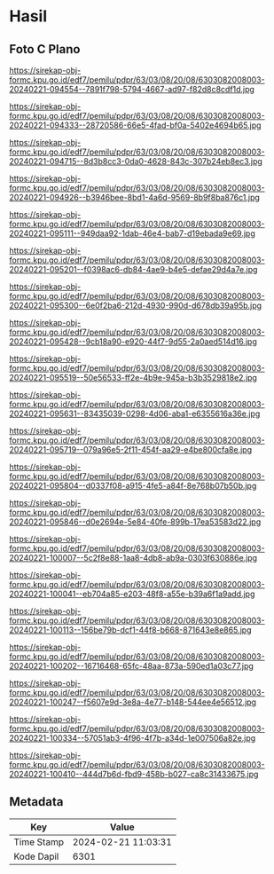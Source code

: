 # Hasil

## Foto C Plano

https://sirekap-obj-formc.kpu.go.id/edf7/pemilu/pdpr/63/03/08/20/08/6303082008003-20240221-094554--7891f798-5794-4667-ad97-f82d8c8cdf1d.jpg

https://sirekap-obj-formc.kpu.go.id/edf7/pemilu/pdpr/63/03/08/20/08/6303082008003-20240221-094333--28720586-66e5-4fad-bf0a-5402e4694b65.jpg

https://sirekap-obj-formc.kpu.go.id/edf7/pemilu/pdpr/63/03/08/20/08/6303082008003-20240221-094715--8d3b8cc3-0da0-4628-843c-307b24eb8ec3.jpg

https://sirekap-obj-formc.kpu.go.id/edf7/pemilu/pdpr/63/03/08/20/08/6303082008003-20240221-094926--b3946bee-8bd1-4a6d-9569-8b9f8ba876c1.jpg

https://sirekap-obj-formc.kpu.go.id/edf7/pemilu/pdpr/63/03/08/20/08/6303082008003-20240221-095111--949daa92-1dab-46e4-bab7-d19ebada9e69.jpg

https://sirekap-obj-formc.kpu.go.id/edf7/pemilu/pdpr/63/03/08/20/08/6303082008003-20240221-095201--f0398ac6-db84-4ae9-b4e5-defae29d4a7e.jpg

https://sirekap-obj-formc.kpu.go.id/edf7/pemilu/pdpr/63/03/08/20/08/6303082008003-20240221-095300--6e0f2ba6-212d-4930-990d-d678db39a95b.jpg

https://sirekap-obj-formc.kpu.go.id/edf7/pemilu/pdpr/63/03/08/20/08/6303082008003-20240221-095428--9cb18a90-e920-44f7-9d55-2a0aed514d16.jpg

https://sirekap-obj-formc.kpu.go.id/edf7/pemilu/pdpr/63/03/08/20/08/6303082008003-20240221-095519--50e56533-ff2e-4b9e-945a-b3b3529818e2.jpg

https://sirekap-obj-formc.kpu.go.id/edf7/pemilu/pdpr/63/03/08/20/08/6303082008003-20240221-095631--83435039-0298-4d06-aba1-e6355616a36e.jpg

https://sirekap-obj-formc.kpu.go.id/edf7/pemilu/pdpr/63/03/08/20/08/6303082008003-20240221-095719--079a96e5-2f11-454f-aa29-e4be800cfa8e.jpg

https://sirekap-obj-formc.kpu.go.id/edf7/pemilu/pdpr/63/03/08/20/08/6303082008003-20240221-095804--d0337f08-a915-4fe5-a84f-8e768b07b50b.jpg

https://sirekap-obj-formc.kpu.go.id/edf7/pemilu/pdpr/63/03/08/20/08/6303082008003-20240221-095846--d0e2694e-5e84-40fe-899b-17ea53583d22.jpg

https://sirekap-obj-formc.kpu.go.id/edf7/pemilu/pdpr/63/03/08/20/08/6303082008003-20240221-100007--5c2f8e88-1aa8-4db8-ab9a-0303f630886e.jpg

https://sirekap-obj-formc.kpu.go.id/edf7/pemilu/pdpr/63/03/08/20/08/6303082008003-20240221-100041--eb704a85-e203-48f8-a55e-b39a6f1a9add.jpg

https://sirekap-obj-formc.kpu.go.id/edf7/pemilu/pdpr/63/03/08/20/08/6303082008003-20240221-100113--156be79b-dcf1-44f8-b668-871643e8e865.jpg

https://sirekap-obj-formc.kpu.go.id/edf7/pemilu/pdpr/63/03/08/20/08/6303082008003-20240221-100202--16716468-65fc-48aa-873a-590ed1a03c77.jpg

https://sirekap-obj-formc.kpu.go.id/edf7/pemilu/pdpr/63/03/08/20/08/6303082008003-20240221-100247--f5607e9d-3e8a-4e77-b148-544ee4e56512.jpg

https://sirekap-obj-formc.kpu.go.id/edf7/pemilu/pdpr/63/03/08/20/08/6303082008003-20240221-100334--57051ab3-4f96-4f7b-a34d-1e007506a82e.jpg

https://sirekap-obj-formc.kpu.go.id/edf7/pemilu/pdpr/63/03/08/20/08/6303082008003-20240221-100410--444d7b6d-fbd9-458b-b027-ca8c31433675.jpg


## Metadata

| Key        | Value               |
| ---------- | ------------------- |
| Time Stamp | 2024-02-21 11:03:31 |
| Kode Dapil | 6301                |



